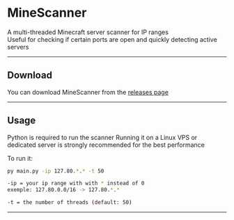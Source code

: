 # MineScanner

A multi-threaded Minecraft server scanner for IP ranges  
Useful for checking if certain ports are open and quickly detecting active servers

---

## Download  

You can download MineScanner from the [releases page](#)   

---

## Usage  

Python is required to run the scanner 
Running it on a Linux VPS or dedicated server is strongly recommended for the best performance

To run it:  
```bash
py main.py -ip 127.80.*.* -t 50

-ip = your ip range with with * instead of 0
exemple: 127.80.0.0/16 -> 127.80.*.*

-t = the number of threads (default: 50)
```
---
